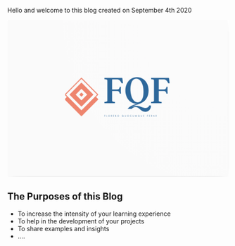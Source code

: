 Hello and welcome to this blog created on September 4th 2020

![logo](images/logo_fqf.png)

## The Purposes of this Blog 
* To increase the intensity of your learning experience
* To help in the development of your projects
* To share examples and insights 
* ....

